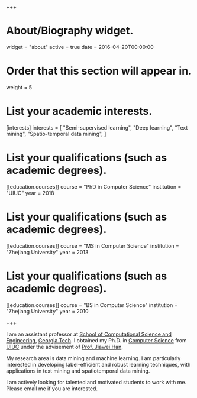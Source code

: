+++
# About/Biography widget.
widget = "about"
active = true
date = 2016-04-20T00:00:00

# Order that this section will appear in.
weight = 5

# List your academic interests.
[interests]
  interests = [
    "Semi-supervised learning",
    "Deep learning",
    "Text mining",
    "Spatio-temporal data mining",
  ]

# List your qualifications (such as academic degrees).
[[education.courses]]
  course = "PhD in Computer Science"
  institution = "UIUC"
  year = 2018

# List your qualifications (such as academic degrees).
[[education.courses]]
  course = "MS in Computer Science"
  institution = "Zhejiang University"
  year = 2013

# List your qualifications (such as academic degrees).
[[education.courses]]
  course = "BS in Computer Science"
  institution = "Zhejiang University"
  year = 2010

+++

I am an assistant professor at [School of Computational Science and
Engineering](https://www.cse.gatech.edu), [Georgia
Tech](http://www.gatech.edu).  I obtained my Ph.D. in [Computer
Science](http://cs.illinois.edu/) from [UIUC](http://illinois.edu) under the
advisement of [Prof. Jiawei Han](http://www.cs.uiuc.edu/~hanj). 

My research area is data mining and machine learning. I am particularly
interested in developing label-efficient and robust learning techniques, with
applications in text mining and spatiotemporal data mining.

I am actively looking for talented and motivated students to work with me.
Please email me if you are interested.


<!---
with applications in social media analysis, smart city, and health informatics.
-->



